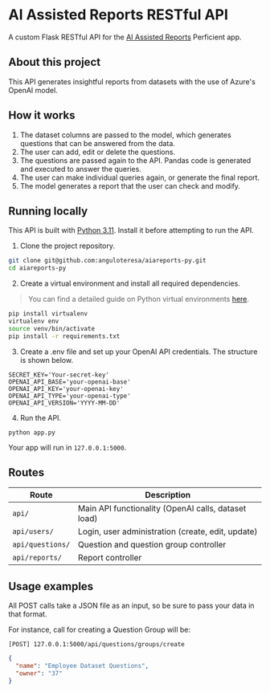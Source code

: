 # AI Assisted Reports RESTful API

A custom Flask RESTful API for the [AI Assisted Reports](https://aiareports2.azurewebsites.net/) Perficient app.

## About this project

This API generates insightful reports from datasets with the use of Azure's OpenAI model.

## How it works
1. The dataset columns are passed to the model, which generates questions that can be answered from the data.
2. The user can add, edit or delete the questions.
3. The questions are passed again to the API. Pandas code is generated and executed to answer the queries.
4. The user can make individual queries again, or generate the final report.
5. The model generates a report that the user can check and modify.

## Running locally

This API is built with [Python 3.11](https://www.python.org/downloads/). Install it before attempting to run the API.

1. Clone the project repository.

```sh
git clone git@github.com:anguloteresa/aiareports-py.git
cd aiareports-py
```

2. Create a virtual environment and install all required dependencies.

> You can find a detailed guide on Python virtual environments [here](https://docs.python.org/3/library/venv.html).

```sh
pip install virtualenv
virtualenv env
source venv/bin/activate
pip install -r requirements.txt
```

3. Create a .env file and set up your OpenAI API credentials. The structure is shown below.

```env
SECRET_KEY='Your-secret-key'
OPENAI_API_BASE='your-openai-base'
OPENAI_API_KEY='your-openai-key'
OPENAI_API_TYPE='your-openai-type'
OPENAI_API_VERSION='YYYY-MM-DD'
```

4. Run the API.

```
python app.py
```

Your app will run in `127.0.0.1:5000`.

## Routes

| Route            | Description                                        |
| ---------------- | -------------------------------------------------- |
| `api/`           | Main API functionality (OpenAI calls, dataset load)|
| `api/users/`     | Login, user administration (create, edit, update)  |
| `api/questions/` | Question and question group controller             |
| `api/reports/`   | Report controller                                  |


## Usage examples

All POST calls take a JSON file as an input, so be sure to pass your data in that format.

For instance, call for creating a Question Group will be:

`[POST] 127.0.0.1:5000/api/questions/groups/create`

```json
{
  "name": "Employee Dataset Questions",
  "owner": "37"
}
```